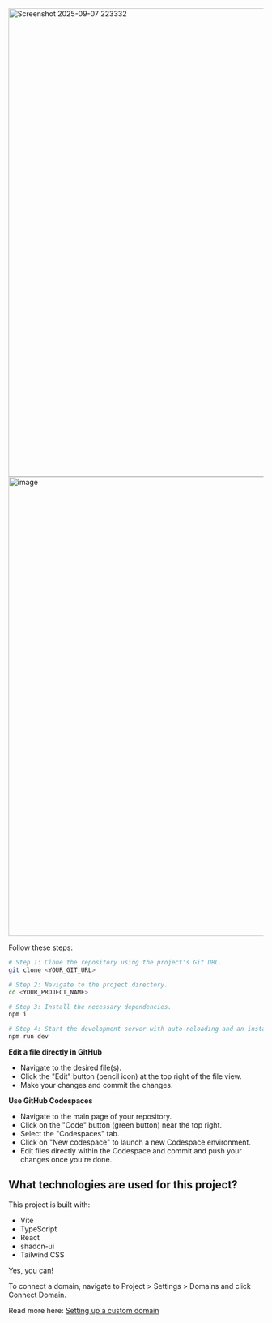 
<img width="1908" height="924" alt="Screenshot 2025-09-07 223332" src="https://github.com/user-attachments/assets/d19bd3aa-7805-42ae-9962-0c60eb5b9eac" />

<img width="1882" height="906" alt="image" src="https://github.com/user-attachments/assets/5bd31435-d250-4dcb-88ee-876801337306" />


Follow these steps:

```sh
# Step 1: Clone the repository using the project's Git URL.
git clone <YOUR_GIT_URL>

# Step 2: Navigate to the project directory.
cd <YOUR_PROJECT_NAME>

# Step 3: Install the necessary dependencies.
npm i

# Step 4: Start the development server with auto-reloading and an instant preview.
npm run dev
```

**Edit a file directly in GitHub**

- Navigate to the desired file(s).
- Click the "Edit" button (pencil icon) at the top right of the file view.
- Make your changes and commit the changes.

**Use GitHub Codespaces**

- Navigate to the main page of your repository.
- Click on the "Code" button (green button) near the top right.
- Select the "Codespaces" tab.
- Click on "New codespace" to launch a new Codespace environment.
- Edit files directly within the Codespace and commit and push your changes once you're done.

## What technologies are used for this project?

This project is built with:

- Vite
- TypeScript
- React
- shadcn-ui
- Tailwind CSS


Yes, you can!

To connect a domain, navigate to Project > Settings > Domains and click Connect Domain.

Read more here: [Setting up a custom domain](https://docs.keshav.dev/tips-tricks/custom-domain#step-by-step-guide)
